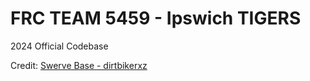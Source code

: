 # FRC TEAM 5459 - Ipswich TIGERS
2024 Official Codebase

Credit:
[Swerve Base - dirtbikerxz](https://github.com/dirtbikerxz/BaseTalonFXSwerve)
